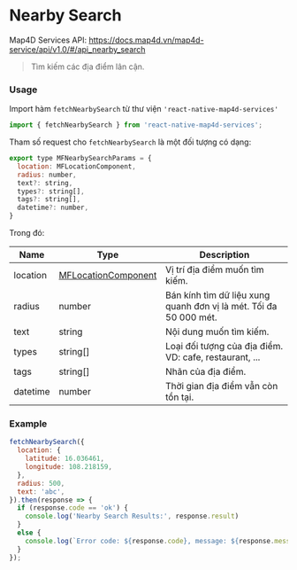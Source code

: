 # Nearby Search

Map4D Services API: <https://docs.map4d.vn/map4d-service/api/v1.0/#/api_nearby_search>

> Tìm kiếm các địa điểm lân cận.

### Usage

Import hàm `fetchNearbySearch` từ thư viện `'react-native-map4d-services'`

```js
import { fetchNearbySearch } from 'react-native-map4d-services';
```

Tham số request cho `fetchNearbySearch` là một đối tượng có dạng:

```js
export type MFNearbySearchParams = {
  location: MFLocationComponent,
  radius: number,
  text?: string,
  types?: string[],
  tags?: string[],
  datetime?: number,
}
```

Trong đó:

| Name         | Type                                                        | Description                                                                        |
|--------------|-------------------------------------------------------------|------------------------------------------------------------------------------------|
| location     | [MFLocationComponent](components/location-component.md)     | Vị trí địa điểm muốn tìm kiếm.                                                     |
| radius       | number                                                      | Bán kính tìm dữ liệu xung quanh đơn vị là mét. Tối đa 50 000 mét.                  |
| text         | string                                                      | Nội dung muốn tìm kiếm.                                                            |
| types        | string[]                                                    | Loại đối tượng của địa điểm. VD: cafe, restaurant, ...                             |
| tags         | string[]                                                    | Nhãn của địa điểm.                                                                 |
| datetime     | number                                                      | Thời gian địa điểm vẫn còn tồn tại.                                                |


### Example

```js
fetchNearbySearch({
  location: {
    latitude: 16.036461,
    longitude: 108.218159,
  },
  radius: 500,
  text: 'abc',
}).then(response => {
  if (response.code == 'ok') {
    console.log('Nearby Search Results:', response.result)
  }
  else {
    console.log(`Error code: ${response.code}, message: ${response.message}`);
  }
});
```

